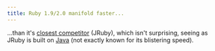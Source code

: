 ```yaml
---
title: Ruby 1.9/2.0 manifold faster...
---
```


...than it's [closest competitor](http://antoniocangiano.com/2007/12/03/the-great-ruby-shootout/) (JRuby), which isn't surprising, seeing as JRuby is built on [Java](http://www.wincent.com/knowledge-base/Java) (not exactly known for its blistering speed).
